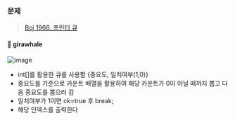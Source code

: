 ### 문제
> [Boj 1966. 프린터 큐](https://www.acmicpc.net/problem/1966)


#### :whale: girawhale

![image](https://user-images.githubusercontent.com/48428699/91521430-8f4c4b80-e932-11ea-8eee-863e8248205a.png)

- int[]를 활용한 큐를 사용함 {중요도, 일치여부(1,0)}
- 중요도를 기준으로 카운트 배열을 활용하여 해당 카운트가 0이 아닐 때까지 뽑고 다음 중요도를 뽑으러 감
- 일치여부가 1이면 ck=true 후 break;
- 해당 인덱스를 출력한다